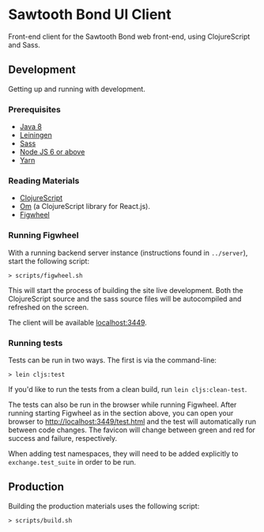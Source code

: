 # Sawtooth Bond UI Client

Front-end client for the Sawtooth Bond web front-end, using ClojureScript and Sass.

## Development

Getting up and running with development.

### Prerequisites

* [Java 8](http://www.oracle.com/technetwork/java/javase/downloads/jdk8-downloads-2133151.html)
* [Leiningen](http://leiningen.org/)
* [Sass](http://sass-lang.com/)
* [Node JS 6 or above](https://nodejs.org/en/download/current/)
* [Yarn](https://yarnpkg.com/)

### Reading Materials

* [ClojureScript](https://github.com/clojure/clojurescript/)
* [Om](https://github.com/omcljs/om) (a ClojureScript library for React.js).
* [Figwheel](https://github.com/bhauman/lein-figwheel/)

### Running Figwheel

With a running backend server instance (instructions found in `../server`),
start the following script:

```
> scripts/figwheel.sh
```

This will start the process of building the site live development.  Both the
ClojureScript source and the sass source files will be autocompiled and
refreshed on the screen.

The client will be available [localhost:3449](http://localhost:3449).

### Running tests

Tests can be run in two ways.  The first is via the command-line:

```
> lein cljs:test
```

If you'd like to run the tests from a clean build, run `lein cljs:clean-test`.

The tests can also be run in the browser while running Figwheel.  After running
starting Figwheel as in the section above, you can open your browser to
[http://localhost:3449/test.html](http://localhost:3449/test.html) and the test will
automatically run between code changes.  The favicon will change between green and red
for success and failure, respectively.

When adding test namespaces, they will need to be added explicitly to `exchange.test_suite`
in order to be run.

## Production

Building the production materials uses the following script:

```
> scripts/build.sh
```
